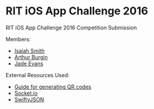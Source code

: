 # RIT iOS App Challenge 2016

RIT iOS App Challenge 2016 Competition Submission

Members:
- [Isaiah Smith](http://devpost.com/jordankid93)
- [Arthur Burgin](http://devpost.com/artyy_mcflyy)
- [Jade Evans](http://devpost.com/Jadejetaun)

External Resources Used:
- [Guide for generating QR codes](http://www.appcoda.com/qr-code-generator-tutorial/)
- [Socket.io](https://github.com/socketio/socket.io-client-swift)
- [SwiftyJSON](https://github.com/SwiftyJSON/SwiftyJSON)
